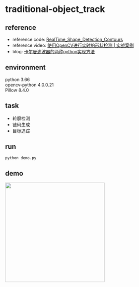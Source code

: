 # traditional-object_track
## reference
+ reference code: [RealTime_Shape_Detection_Contours](https://github.com/murtazahassan/OpenCV-Python-Tutorials-and-Projects/blob/master/Intermediate/RealTime_Shape_Detection_Contours.py)
+ reference video: [使用OpenCV进行实时的形状检测 | 实战案例](https://www.bilibili.com/video/BV1jD4y1S7gj/?vd_source=ba1e9e90c14baafad9db82d4f834d499)
+ blog: [卡尔曼滤波器的两种python实现方法](https://piantou.blog.csdn.net/article/details/82968422)
## environment
python 3.66\
opencv-python 4.0.0.21\
Pillow 8.4.0
## task
+ 轮廓检测
+ 链码生成
+ 目标追踪
## run
```shell
python demo.py
```
## demo
<img src="https://github.com/zywangwill/a-novice-of-computer-vision/blob/main/kalman_track/demo.gif" width="320">
